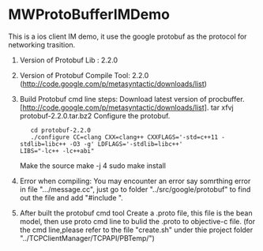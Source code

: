 # MWProtoBufferIMDemo

This is a ios client IM demo, it use the google protobuf as the protocol for networking trasition.

1. Version of Protobuf Lib : 2.2.0

2. Version of Protobuf Compile Tool: 2.2.0 (http://code.google.com/p/metasyntactic/downloads/list)

3. Build Protobuf cmd line steps:
   Download latest version of procbuffer. [http://code.google.com/p/metasyntactic/downloads/list].
          tar xfvj protobuf-2.2.0.tar.bz2 
   Configure the protobuf. 

          cd protobuf-2.2.0
          ./configure CC=clang CXX=clang++ CXXFLAGS='-std=c++11 -stdlib=libc++ -O3 -g' LDFLAGS='-stdlib=libc++'                   LIBS="-lc++ -lc++abi"
   Make the source 
          make -j 4 
          sudo make install
4. Error when compiling:
          You may encounter an error say somrthing error in file ".../message.cc", just go to folder "../src/google/protobuf" to find out the file and add "#include <istream>".

5. After built the protobuf cmd tool
   Create a .proto file, this file is the bean model, then use proto cmd line to bulid the .proto to objective-c      file. (for the cmd line,please refer to the file "create.sh" under thie project folder              "../TCPClientManager/TCPAPI/PBTemp/")


